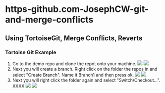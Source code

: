 # https-github.com-JosephCW-git-and-merge-conflicts
## Using TortoiseGit, Merge Conflicts, Reverts
### Tortoise Git Example
1. Go to the demo repo and clone the repot onto your machine. 
![](https://raw.githubusercontent.com/JosephCW/https-github.com-JosephCW-git-and-merge-conflicts/blob/master/resources/TG1.png")
![](https://raw.githubusercontent.com/JosephCW/https-github.com-JosephCW-git-and-merge-conflicts/blob/master/resources/TG2.png")
2. Next you will create a branch. Right click on the folder the repos in and select "Create Branch". Name it Branch1 and then press ok.
![](https://raw.githubusercontent.com/JosephCW/https-github.com-JosephCW-git-and-merge-conflicts/blob/master/resources/TG3.png")
![](https://raw.githubusercontent.com/JosephCW/https-github.com-JosephCW-git-and-merge-conflicts/blob/master/resources/TG4.png")
3. Next you will right click the folder again and select "Switch/Checkout...". XXXX
![](https://raw.githubusercontent.com/JosephCW/https-github.com-JosephCW-git-and-merge-conflicts/blob/master/resources/TG4.png")
![](https://raw.githubusercontent.com/JosephCW/https-github.com-JosephCW-git-and-merge-conflicts/blob/master/resources/TG4.png")
